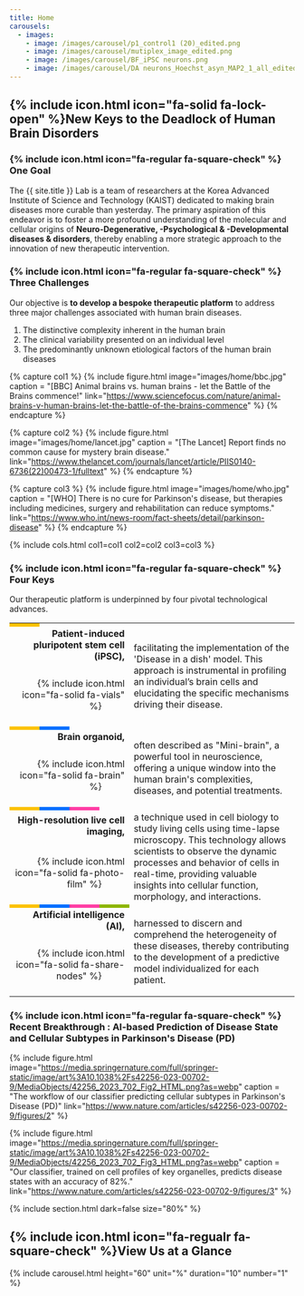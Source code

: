 ```yaml
---
title: Home
carousels:
  - images: 
    - image: /images/carousel/p1_control1 (20)_edited.png
    - image: /images/carousel/mutiplex_image_edited.png
    - image: /images/carousel/BF_iPSC neurons.png
    - image: /images/carousel/DA neurons_Hoechst_asyn_MAP2_1_all_edited.png
---
```


## {% include icon.html icon="fa-solid fa-lock-open" %}New Keys to the Deadlock of Human Brain Disorders

### {% include icon.html icon="fa-regular fa-square-check" %} <strong>One Goal</strong>

The {{ site.title }} Lab is a team of researchers at the Korea Advanced Institute of Science and Technology (KAIST) dedicated to making brain diseases more curable than yesterday. The primary aspiration of this endeavor is to foster a more profound understanding of the molecular and cellular origins of <strong>Neuro-Degenerative, -Psychological & -Developmental diseases & disorders</strong>, thereby enabling a more strategic approach to the innovation of new therapeutic intervention.
<br>

### {% include icon.html icon="fa-regular fa-square-check" %} <strong>Three Challenges</strong>

Our objective is <strong>to develop a bespoke therapeutic platform</strong> to address three major challenges associated with human brain diseases.

<ol>
  <li>The distinctive complexity inherent in the human brain </li>
  
  <li>The clinical variability presented on an individual level </li>
  
  <li>The predominantly unknown etiological factors of the human brain diseases </li>
</ol>

{% capture col1 %}
  {% include figure.html image="images/home/bbc.jpg" caption = "[BBC] Animal brains vs. human brains - let the Battle of the Brains commence!" link="https://www.sciencefocus.com/nature/animal-brains-v-human-brains-let-the-battle-of-the-brains-commence" %}
{% endcapture %}

{% capture col2 %}
  {% include figure.html image="images/home/lancet.jpg" caption = "[The Lancet] Report finds no common cause for mystery brain disease." link="https://www.thelancet.com/journals/lancet/article/PIIS0140-6736(22)00473-1/fulltext" %}
{% endcapture %}

{% capture col3 %}
  {% include figure.html image="images/home/who.jpg" caption = "[WHO] There is no cure for Parkinson's disease, but therapies including medicines, surgery and rehabilitation can reduce symptoms." link="https://www.who.int/news-room/fact-sheets/detail/parkinson-disease" %}
{% endcapture %}

{% include cols.html col1=col1 col2=col2 col3=col3 %}

### {% include icon.html icon="fa-regular fa-square-check" %} <strong>Four Keys</strong>

Our therapeutic platform is underpinned by four pivotal technological advances.


<table style="width:100%">
  <tr>
    <td style="background-color:#fcc200;"></td><td></td><td></td><td></td><td></td>
  </tr>
  <tr>
    <td colspan="4" style="width:42%" align="right"><strong>Patient-induced pluripotent stem cell (iPSC),</strong></td>
    <td rowspan="2" align="left">facilitating the implementation of the 'Disease in a dish' model. This approach is instrumental in profiling an individual’s brain cells and elucidating the specific mechanisms driving their disease.</td>
  </tr>
  <tr style="height:110px">
    <td colspan="4" align="right">{% include icon.html icon="fa-solid fa-vials" %} &emsp; &emsp; </td>
  </tr>
  
  <tr>
    <td style="background-color:#fcc200;"></td><td style="background-color:#0070ff;"></td><td></td><td></td>
	<td></td>
  </tr>
    <tr>
    <td colspan="4" style="width:42%" align="right"><strong>Brain organoid,</strong></td>
    <td rowspan="2" align="left">often described as "Mini-brain", a powerful tool in neuroscience, offering a unique window into the human brain's complexities, diseases, and potential treatments.</td>
  </tr>
  <tr style="height:110px">
    <td colspan="4" align="right">{% include icon.html icon="fa-solid fa-brain" %} &emsp; &emsp; </td>
  </tr>
  
  <tr>
    <td style="background-color:#fcc200;"></td><td style="background-color:#0070ff;"></td><td style="background-color:#FF3EA5;"></td><td></td>
    <td></td>
  </tr>
    <tr>
    <td colspan="4" style="width:42%" align="right"><strong>High-resolution live cell imaging,</strong></td>
    <td rowspan="2" align="left">a technique used in cell biology to study living cells using time-lapse microscopy. This technology allows scientists to observe the dynamic processes and behavior of cells in real-time, providing valuable insights into cellular function, morphology, and interactions.</td>
  </tr>
  <tr style="height:110px">
    <td colspan="4" align="right">{% include icon.html icon="fa-solid fa-photo-film" %} &emsp; &emsp; </td>
  </tr>
  
  <tr>
    <td style="background-color:#fcc200;"></td><td style="background-color:#0070ff;"></td><td style="background-color:#FF3EA5;"></td><td style="background-color:#8db600;"></td>
    <td></td>
  </tr>
    <tr>
    <td colspan="4" style="width:42%" align="right"><strong>Artificial intelligence (AI),</strong></td>
    <td rowspan="2" align="left">harnessed to discern and comprehend the heterogeneity of these diseases, thereby contributing to the development of a predictive model individualized for each patient.</td>
  </tr>
  <tr style="height:110px">
    <td colspan="4" align="right">{% include icon.html icon="fa-solid fa-share-nodes" %} &emsp; &emsp; </td>
  </tr>
</table>

### {% include icon.html icon="fa-regular fa-square-check" %} <strong>Recent Breakthrough : </strong> AI-based Prediction of Disease State and Cellular Subtypes in Parkinson's Disease (PD)

{% include figure.html image="https://media.springernature.com/full/springer-static/image/art%3A10.1038%2Fs42256-023-00702-9/MediaObjects/42256_2023_702_Fig2_HTML.png?as=webp" caption = "The workflow of our classifier predicting cellular subtypes in Parkinson's Disease (PD)" link="https://www.nature.com/articles/s42256-023-00702-9/figures/2" %}

{% include figure.html image="https://media.springernature.com/full/springer-static/image/art%3A10.1038%2Fs42256-023-00702-9/MediaObjects/42256_2023_702_Fig3_HTML.png?as=webp" caption = "Our classifier, trained on cell profiles of key organelles, predicts disease states with an accuracy of 82%." link="https://www.nature.com/articles/s42256-023-00702-9/figures/3" %}

{% include section.html dark=false size="80%" %}

## {% include icon.html icon="fa-regualr fa-square-check" %}View Us at a Glance

{% include carousel.html height="60" unit="%" duration="10" number="1" %}
